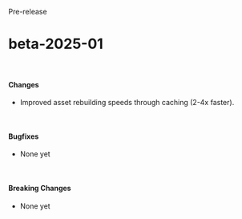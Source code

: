 <span class="badge bg-warning-subtle border border-warning-subtle text-warning-emphasis rounded-pill"><i class="bi bi-binoculars-fill"></i> Pre-release</span>
# beta-2025-01
<br/>

#### Changes
- Improved asset rebuilding speeds through caching (2-4x faster).

<br/>

#### Bugfixes
- None yet

<br/>

#### Breaking Changes
- None yet